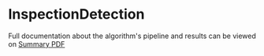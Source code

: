 # InspectionDetection

Full documentation about the algorithm's pipeline and results can be viewed on [Summary PDF](https://github.com/amichayfeldman/InspectionDetection/blob/master/Inspection_Detection.pdf)

